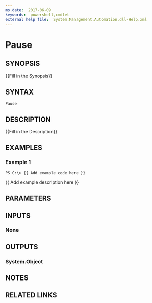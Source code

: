 ```yaml
---
ms.date:  2017-06-09
keywords:  powershell,cmdlet
external help file:  System.Management.Automation.dll-Help.xml
---
```


# Pause

## SYNOPSIS
{{Fill in the Synopsis}}

## SYNTAX

```
Pause
```

## DESCRIPTION
{{Fill in the Description}}

## EXAMPLES

### Example 1
```
PS C:\> {{ Add example code here }}
```

{{ Add example description here }}

## PARAMETERS

## INPUTS

### None


## OUTPUTS

### System.Object

## NOTES

## RELATED LINKS

